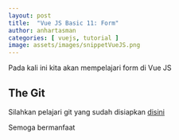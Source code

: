 ```yaml
---
layout: post
title:  "Vue JS Basic 11: Form"
author: anhartasman
categories: [ vuejs, tutorial ]
image: assets/images/snippetVueJS.png
---
```

Pada kali ini kita akan mempelajari form di Vue JS

## The Git
Silahkan pelajari git yang sudah disiapkan [disini](https://github.com/anhartasman/vue_basic_11_forms/commits/master)

Semoga bermanfaat
